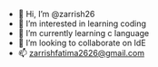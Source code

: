 - 👋 Hi, I’m @zarrish26
- 👀 I’m interested in learning coding
- 🌱 I’m currently learning c language
- 💞️ I’m looking to collaborate on IdE
- 📫 zarrishfatima2626@gmail.com

<!---
zarrish26/zarrish26 is a ✨ special ✨ repository because its `README.md` (this file) appears on your GitHub profile.
You can click the Preview link to take a look at your changes.
--->
